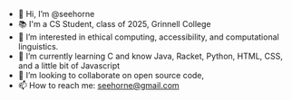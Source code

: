 - 👋 Hi, I’m @seehorne
- 📚 I'm a CS Student, class of 2025, Grinnell College
- 👀 I’m interested in ethical computing, accessibility, and computational linguistics.
- 🌱 I’m currently learning C and know Java, Racket, Python, HTML, CSS, and a little bit of Javascript
- 💞️ I’m looking to collaborate on open source code,
- 📫 How to reach me: seehorne@gmail.com

<!---
seehorne/seehorne is a ✨ special ✨ repository because its `README.md` (this file) appears on your GitHub profile.
You can click the Preview link to take a look at your changes.
--->
